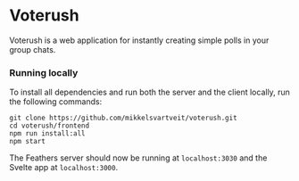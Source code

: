 # Voterush

Voterush is a web application for instantly creating simple polls in your group chats.

### Running locally

To install all dependencies and run both the server and the client locally, run the following commands:

```
git clone https://github.com/mikkelsvartveit/voterush.git
cd voterush/frontend
npm run install:all
npm start
```

The Feathers server should now be running at `localhost:3030` and the Svelte app at `localhost:3000`.
